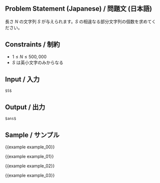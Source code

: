 Problem Statement (Japanese) / 問題文 (日本語)
---------

長さ $N$ の文字列 $S$ が与えられます。$S$ の相違なる部分文字列の個数を求めてください。

Constraints / 制約
---------

- $1 \leq N \leq 500,000$
- $S$ は英小文字のみからなる

Input / 入力
---------

~~~
$S$
~~~

Output / 出力
---------

~~~
$ans$
~~~

Sample / サンプル
---------

{{example example_00}}

{{example example_01}}

{{example example_02}}

{{example example_03}}
